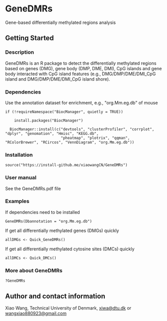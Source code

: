 # GeneDMRs

Gene-based differentially methylated regions analysis

## Getting Started

### Description

GeneDMRs is an R package to detect the differentially methylated regions based on genes (DMG), gene body (DMP, DME, DMI), CpG islands and gene body interacted with CpG island features (e.g., DMG/DMP/DME/DMI_CpG island and DMG/DMP/DME/DMI_CpG island shore). 

### Dependencies

Use the annotation dataset for enrichment, e.g., "org.Mm.eg.db" of mouse

```
if (!requireNamespace("BiocManager", quietly = TRUE))

    install.packages("BiocManager")
    
  BiocManager::install(c("devtools", "clusterProfiler", "corrplot", "dplyr", "genomation", "Hmisc", "KEGG.db", 
                         "pheatmap", "plotrix", "qqman", "RColorBrewer", "RCircos", "VennDiagram", "org.Mm.eg.db"))
```

### Installation

```
source("https://install-github.me/xiaowangCN/GeneDMRs")
```

### User manual
See the GeneDMRs.pdf file

### Examples

If dependencies need to be installed

```
GeneDMRs(Dbannotation = "org.Mm.eg.db")
```

If get all differentially methylated genes (DMGs) quickly

```
allDMGs <- Quick_GeneDMRs()
```

If get all differentially methylated cytosine sites (DMCs) quickly

```
allDMCs <- Quick_DMCs()
```

### More about GeneDMRs

```
?GeneDMRs
```

## Author and contact information
Xiao Wang, Technical University of Denmark, xiwa@dtu.dk or wangxiao880923@gmail.com
